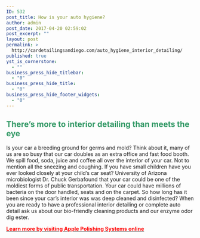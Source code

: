 ```yaml
---
ID: 532
post_title: How is your auto hygiene?
author: admin
post_date: 2017-04-20 02:59:02
post_excerpt: ""
layout: post
permalink: >
  http://cardetailingsandiego.com/auto_hygiene_interior_detailing/
published: true
yst_is_cornerstone:
  - ""
business_press_hide_titlebar:
  - "0"
business_press_hide_title:
  - "0"
business_press_hide_footer_widgets:
  - "0"
---
```

<h2><span style="color: #339966;">There’s more to interior detailing than meets the eye</span></h2>
Is your car a breeding ground for germs and mold? Think about it, many of us are so busy that our car doubles as an extra office and fast food booth. We spill food, soda, juice and coffee all over the interior of your car. Not to mention all the sneezing and coughing. If you have small children have you ever looked closely at your child’s car seat? University of Arizona microbiologist Dr. Chuck Gerbafound that your car could be one of the moldiest forms of public transportation. Your car could have millions of bacteria on the door handled, seats and on the carpet. So how long has it been since your car’s interior was was deep cleaned and disinfected? When you are ready to have a professional interior detailing or complete auto detail ask us about our bio-friendly cleaning products and our enzyme odor dig ester.

<a href="http://cardetailingsandiego.com"><strong><span style="color: #ff0000;">Learn more by visiting Apple Polishing Systems online</span></strong></a>

&nbsp;

&nbsp;